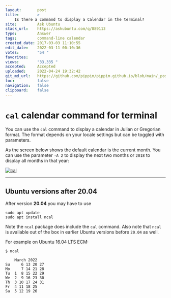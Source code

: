 ```yaml
---
layout:       post
title:        >
    Is there a command to display a Calendar in the terminal?
site:         Ask Ubuntu
stack_url:    https://askubuntu.com/q/889113
type:         Answer
tags:         command-line calendar
created_date: 2017-03-03 11:10:55
edit_date:    2022-03-11 00:10:36
votes:        "54 "
favorites:    
views:        "33,335 "
accepted:     Accepted
uploaded:     2022-04-24 19:32:42
git_md_url:   https://github.com/pippim/pippim.github.io/blob/main/_posts/2017/2017-03-03-Is-there-a-command-to-display-a-Calendar-in-the-terminal_.md
toc:          false
navigation:   false
clipboard:    false
---
```


# `cal` calendar command for terminal

You can use the `cal` command to display a calendar in Julian or Gregorian format. The format depends on your locale settings but can be toggled with parameters.

As the screen below shows the default calendar is the current month. You can use the parameter `-A 2` to display the next two months or `2018` to display all months in that year:

[![cal][1]][1]

---

## Ubuntu versions after 20.04

After version **20.04** you may have to use

``` shell
sudo apt update
sudo apt install ncal
```

Note the `ncal` package does include the `cal` command. Also note that `ncal` is available out of the box in earlier Ubuntu versions before `20.04` as well.

For example on Ubuntu 16.04 LTS ECM:

``` shell
$ ncal

    March 2022        
Su     6 13 20 27   
Mo     7 14 21 28   
Tu  1  8 15 22 29   
We  2  9 16 23 30   
Th  3 10 17 24 31   
Fr  4 11 18 25      
Sa  5 12 19 26      
```

  [1]: https://i.stack.imgur.com/Xhe3s.png
